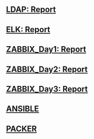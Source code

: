 ## [LDAP: Report](LDAP/README.md)
## [ELK: Report](ELK/README.md)
## [ZABBIX_Day1: Report](Zabbix/Day1/README.md)
## [ZABBIX_Day2: Report](Zabbix/Day2/README.md)
## [ZABBIX_Day3: Report](Zabbix/Day3/README.md)
## [ANSIBLE](Ansible)
## [PACKER](Packer)
